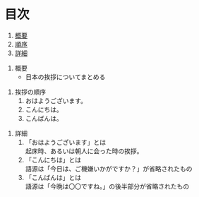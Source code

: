 <!-- # マークダウンで書いたページ

人生は、生きてるだけで丸儲け、争わない、楽しみ、チャレンジするそれで、人の役に立てれば最高!


## 中野信子氏「生きてるだけで丸儲け」は生物学的にも正しい

脳科学を通して伝えたいことはシンプルで「生きている者が勝ち！」ということです。

ほとんどの生物の目的というのは「生き延びること」と「子孫を残すこと」なんですね。

ですが人間だけはそうではない。「ひと花咲かせよう！」みたいなのがあって、これがすごい特異的なんですよ。本当は生き延びて生殖するために脳ができたんですけど、でもその脳が発達しすぎてしまったがために「ひと花咲かせよう！」ができちゃうわけです。

## Youtube Video
<iframe width="560" height="315" src="https://www.youtube.com/embed/RJkjFIcBqNU" title="YouTube video player" frameborder="0" allow="accelerometer; autoplay; clipboard-write; encrypted-media; gyroscope; picture-in-picture" allowfullscreen></iframe>
 -->
 
 # 目次
1. [概要](#anchor1)
1. [順序](#anchor2)
1. [詳細](#anchor3)

<a id="anchor1"></a>

1. 概要
    - 日本の挨拶についてまとめる

<a id="anchor2"></a>

1. 挨拶の順序
    1. おはようございます。
    1. こんにちは。
    1. こんばんは。

<a id="anchor3"></a>

1. 詳細
    1. 「おはようございます」とは  
    起床時、あるいは朝人に会った時の挨拶。
    1. 「こんにちは」とは  
    語源は「今日は、ご機嫌いかがですか？」が省略されたもの
    1. 「こんばんは」とは  
    語源は「今晩は〇〇ですね。」の後半部分が省略されたもの
